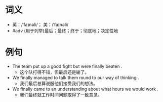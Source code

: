 # 词义
- 英：/ˈfaɪnəli/； 美：/ˈfaɪnəli/
- #adv (用于列举)最后；最终；终于；彻底地；决定性地
# 例句
- The team put up a good fight but were finally beaten .
	- 这个队打得不错，但最后还是输了。
- We finally managed to talk them round to our way of thinking .
	- 我们最后总算说服他们接受我们的想法。
- We finally came to an understanding about what hours we would work .
	- 我们最终就工作时间问题取得了一致意见。
